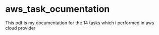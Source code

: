 # aws_task_ocumentation
This pdf is my documentation for the 14 tasks which i performed in aws cloud provider 

